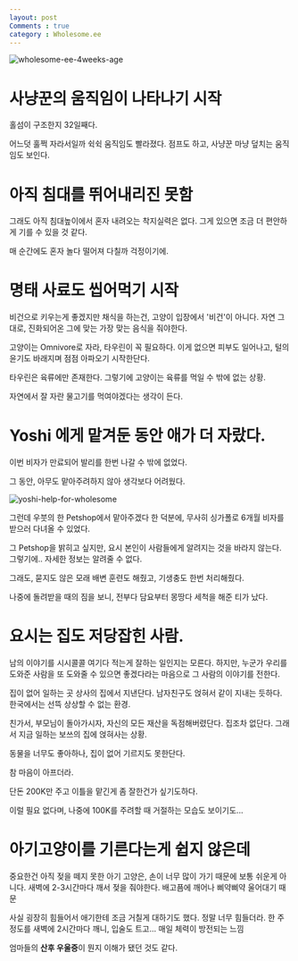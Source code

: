 ```yaml
---
layout: post
Comments : true
category : Wholesome.ee
---
```



![wholesome-ee-4weeks-age](https://user-images.githubusercontent.com/35059428/56090778-55afa780-5ed9-11e9-9267-967b9f13646e.jpg)


# 사냥꾼의 움직임이 나타나기 시작

홀섬이 구조한지 32일째다.

어느덧 훌쩍 자라서일까
쉭쉭 움직임도 빨라졌다.
점프도 하고, 사냥꾼 마냥 덮치는 움직임도 보인다.

# 아직 침대를 뛰어내리진 못함

그래도 아직 침대높이에서 혼자 내려오는 착지실력은 없다.
그게 있으면 조금 더 편안하게 기를 수 있을 것 같다.

매 순간에도 혼자 놀다 떨어져 다칠까 걱정이기에.

# 명태 사료도 씹어먹기 시작

비건으로 키우는게 좋겠지만
채식을 하는건, 고양이 입장에서 '비건'이 아니다.
자연 그대로, 진화되어온 그에 맞는 가장 맞는 음식을 줘야한다.

고양이는 Omnivore로 자라, 타우린이 꼭 필요하다.
이게 없으면 피부도 일어나고, 털의 윤기도 바래지며 점점 아파오기 시작한단다.

타우린은 육류에만 존재한다.
그렇기에 고양이는 육류를 먹일 수 밖에 없는 상황.

자연에서 잘 자란 물고기를 먹여야겠다는 생각이 든다.

# Yoshi 에게 맡겨둔 동안 애가 더 자랐다.

이번 비자가 만료되어 발리를 한번 나갈 수 밖에 없었다.

그 동안, 아무도 맡아주려하지 않아 생각보다 어려웠다.

![yoshi-help-for-wholesome](https://user-images.githubusercontent.com/35059428/56090962-67924a00-5edb-11e9-824b-a5baf532145a.PNG "화상통화로 어떤 모습인지 알려주던 요시")

그런데 우붓의 한 Petshop에서 맡아주겠다 한 덕분에,
무사히 싱가폴로 6개월 비자를 받으러 다녀올 수 있었다.

그 Petshop을 밝히고 싶지만, 
요시 본인이 사람들에게 알려지는 것을 바라지 않는다.
그렇기에.. 자세한 정보는 알려줄 수 없다.

그래도, 묻지도 않은 모래 배변 훈련도 해줬고,
기생충도 한번 처리해줬다.

나중에 돌려받을 때의 짐을 보니, 전부다 담요부터 몽땅다 세척을 해준 티가 났다.

# 요시는 집도 저당잡힌 사람.

남의 이야기를 시시콜콜 여기다 적는게 잘하는 일인지는 모른다.
하지만, 누군가 우리를 도와준 사람을 또 도와줄 수 있으면 좋겠다라는 마음으로 그 사람의 이야기를 전한다.

집이 없어 일하는 곳 상사의 집에서 지낸단다.
남자친구도 얹혀서 같이 지내는 듯하다.
한국에서는 선뜩 상상할 수 없는 환경.

친가서, 부모님이 돌아가시자, 자신의 모든 재산을 독점해버렸단다.
집조차 없단다.
그래서 지금 일하는 보쓰의 집에 얹혀사는 상황.

동물을 너무도 좋아하나, 집이 없어 기르지도 못한단다.

참 마음이 아프더라.

단돈 200K만 주고 이틀을 맡긴게 좀 잘한건가 싶기도하다.

이럴 필요 없다며, 나중에 100K를 주려할 때 거절하는 모습도 보이기도...




# 아기고양이를 기른다는게 쉽지 않은데

중요한건 아직 젖을 떼지 못한 아기 고양은, 손이 너무 많이 가기 때문에
보통 쉬운게 아니다.
새벽에 2-3시간마다 깨서 젖을 줘야한다.
배고픔에 깨어나 삐약삐약 울어대기 때문

사실 굉장히 힘들어서 애기한테 조금 거칠게 대하기도 했다.
정말 너무 힘들더라.
한 주 정도를 새벽에 2시간마다 깨니, 입술도 트고...
매일 체력이 방전되는 느낌

엄마들의 **산후 우울증**이 뭔지 이해가 됐던 것도 같다.

